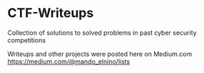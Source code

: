 # CTF-Writeups
Collection of solutions to solved problems in past cyber security competitions

Writeups and other projects were posted here on Medium.com <br>
https://medium.com/@mando_elnino/lists
